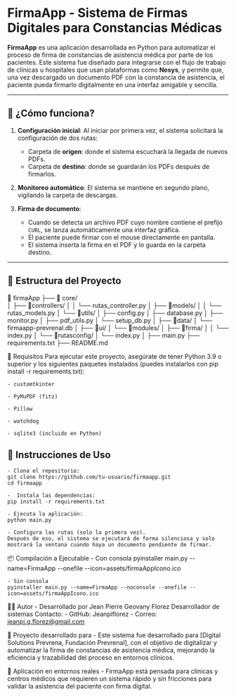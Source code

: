 # FirmaApp - Sistema de Firmas Digitales para Constancias Médicas

**FirmaApp** es una aplicación desarrollada en Python para automatizar el proceso de firma de constancias de asistencia médica por parte de los pacientes. Este sistema fue diseñado para integrarse con el flujo de trabajo de clínicas u hospitales que usan plataformas como **Nesys**, y permite que, una vez descargado un documento PDF con la constancia de asistencia, el paciente pueda firmarlo digitalmente en una interfaz amigable y sencilla.

---

## 🧠 ¿Cómo funciona?

1. **Configuración inicial**: Al iniciar por primera vez, el sistema solicitará la configuración de dos rutas:
   - Carpeta de **origen**: donde el sistema escuchará la llegada de nuevos PDFs.
   - Carpeta de **destino**: donde se guardarán los PDFs después de firmarlos.

2. **Monitoreo automático**: El sistema se mantiene en segundo plano, vigilando la carpeta de descargas.

3. **Firma de documento**:
   - Cuando se detecta un archivo PDF cuyo nombre contiene el prefijo `CURL`, se lanza automáticamente una interfaz gráfica.
   - El paciente puede firmar con el mouse directamente en pantalla.
   - El sistema inserta la firma en el PDF y lo guarda en la carpeta destino.

---

## 📁 Estructura del Proyecto

📁 firmaApp
├── 📁 core/     
│   ├── 📁controllers/
│   │   └── rutas_controller.py
│   ├── 📁models/
│   │   └── rutas_models.py
│   └── 📁utils/
│       ├── config.py
│       ├── database.py
│       ├── monitor.py
│       ├── pdf_utils.py
│       └── setup_db.py
│
├── 📁data/
│   └── firmaapp-prevrenal.db
│
├── 📁ui/
│   └── 📁modules/
│       ├── 📁firma/
│       │   └── index.py
│       └── 📁rutasconfig/
│           └── index.py
│
├── main.py
├── requirements.txt
├── README.md

🧪 Requisitos
Para ejecutar este proyecto, asegúrate de tener Python 3.9 o superior y los siguientes paquetes instalados (puedes instalarlos con pip install -r requirements.txt):

    - customtkinter

    - PyMuPDF (fitz)

    - Pillow

    - watchdog

    - sqlite3 (incluido en Python)

## 🚀 Instrucciones de Uso

    - Clona el repositorio: 
    git clone https://github.com/tu-usuario/firmaapp.git
    cd firmaapp

    -  Instala las dependencias:
    pip install -r requirements.txt

    - Ejecuta la aplicación:
    python main.py

    - Configura las rutas (solo la primera vez).
    Después de eso, el sistema se ejecutará de forma silenciosa y solo mostrará la ventana cuando haya un documento pendiente de firmar.

📦 Compilación a Ejecutable
    - Con consola
    pyinstaller main.py --name=FirmaApp --onefile --icon=assets/firmaAppIcono.ico

    - Sin consola
    pyinstaller main.py --name=FirmaApp --noconsole --onefile --icon=assets/firmaAppIcono.ico

🧑‍💻 Autor
    - Desarrollado por Jean Pierre Geovany Florez Desarrollador de sistemas
    Contacto:
        - GitHub: Jeanpiflorez
        - Correo: jeanpi.g.florez@gmail.com

📌 Proyecto desarrollado para
    - Este sistema fue desarrollado para [Digital Solutions Prevrena, Fundación Prevrenal], con el objetivo de digitalizar y automatizar la firma de constancias de asistencia médica, mejorando la eficiencia y trazabilidad del proceso en entornos clínicos.

🏥 Aplicación en entornos reales
    - FirmaApp está pensada para clínicas y centros médicos que requieren un sistema rápido y sin fricciones para validar la asistencia del paciente con firma digital.